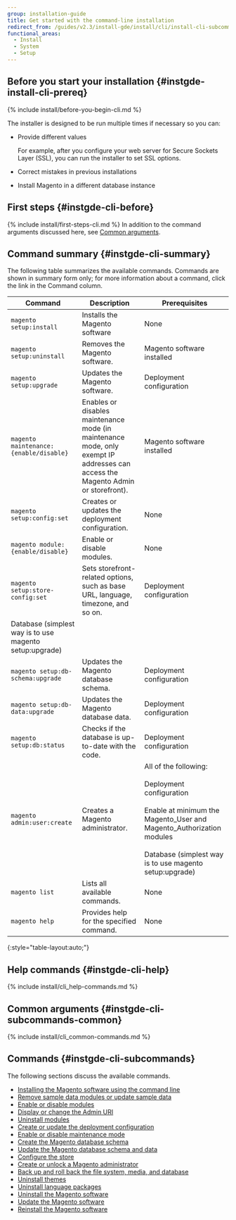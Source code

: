 ```yaml
---
group: installation-guide
title: Get started with the command-line installation
redirect_from: /guides/v2.3/install-gde/install/cli/install-cli-subcommands.html
functional_areas:
  - Install
  - System
  - Setup
---
```


## Before you start your installation {#instgde-install-cli-prereq}

{% include install/before-you-begin-cli.md %}

The installer is designed to be run multiple times if necessary so you can:

* Provide different values

  For example, after you configure your web server for Secure Sockets Layer (SSL), you can run the installer to set SSL options.

* Correct mistakes in previous installations
* Install Magento in a different database instance

## First steps {#instgde-cli-before}

{% include install/first-steps-cli.md %}
In addition to the command arguments discussed here, see [Common arguments]({{page.baseurl}}/install/command-line/getting-started.html#instgde-cli-subcommands-common).

## Command summary {#instgde-cli-summary}

The following table summarizes the available commands. Commands are shown in summary form only; for more information about a command, click the link in the Command column.

| Command                                                 | Description                                                                                                                      | Prerequisites                                                                                                                                                                                    |
| ------------------------------------------------------- | -------------------------------------------------------------------------------------------------------------------------------- | ------------------------------------------------------------------------------------------------------------------------------------------------------------------------------------------------ |
| `magento setup:install`                                 | Installs the Magento software                                                                                                    | None                                                                                                                                                                                             |
| `magento setup:uninstall`                               | Removes the Magento software.                                                                                                    | Magento software installed                                                                                                                                                                       |
| `magento setup:upgrade`                                 | Updates the Magento software.                                                                                                    | Deployment configuration                                                                                                                                                                         |
| `magento maintenance:{enable/disable}`                  | Enables or disables maintenance mode (in maintenance mode, only exempt IP addresses can access the Magento Admin or storefront). | Magento software installed                                                                                                                                                                       |
| `magento setup:config:set`                              | Creates or updates the deployment configuration.                                                                                 | None                                                                                                                                                                                             |
| `magento module:{enable/disable}`                       | Enable or disable modules.                                                                                                       | None                                                                                                                                                                                             |
| `magento setup:store-config:set`                        | Sets storefront-related options, such as base URL, language, timezone, and so on.                                                | Deployment configuration                                                                                                                                                                         |
| Database (simplest way is to use magento setup:upgrade) |                                                                                                                                  |                                                                                                                                                                                                  |
| `magento setup:db-schema:upgrade`                       | Updates the Magento database schema.                                                                                             | Deployment configuration                                                                                                                                                                         |
| `magento setup:db-data:upgrade`                         | Updates the Magento database data.                                                                                               | Deployment configuration                                                                                                                                                                         |
| `magento setup:db:status`                               | Checks if the database is up-to-date with the code.                                                                              | Deployment configuration                                                                                                                                                                         |
| `magento admin:user:create`                             | Creates a Magento administrator.                                                                                                 | All of the following:<br><br>Deployment configuration<br><br>Enable at minimum the Magento_User and Magento_Authorization modules<br><br>Database (simplest way is to use magento setup:upgrade) |
| `magento list`                                          | Lists all available commands.                                                                                                    | None                                                                                                                                                                                             |
| `magento help`                                          | Provides help for the specified command.                                                                                         | None                                                                                                                                                                                             |

{:style="table-layout:auto;"}

## Help commands {#instgde-cli-help}

{% include install/cli_help-commands.md %}

## Common arguments {#instgde-cli-subcommands-common}

{% include install/cli_common-commands.md %}

## Commands {#instgde-cli-subcommands}

The following sections discuss the available commands.

* [Installing the Magento software using the command line]({{page.baseurl}}/install/command-line/install.html)
* [Remove sample data modules or update sample data]({{page.baseurl}}/install/command-line/manage-sample-data.html)
* [Enable or disable modules]({{page.baseurl}}/install/command-line/enable-disable-modules.html)
* [Display or change the Admin URI]({{page.baseurl}}/install/command-line/adminurl.html)
* [Uninstall modules]({{page.baseurl}}/install/command-line/uninstall-module.html)
* [Create or update the deployment configuration]({{page.baseurl}}/install/command-line/configure-deployment.html)
* [Enable or disable maintenance mode]({{page.baseurl}}/install/command-line/maintenance-mode.html)
* [Create the Magento database schema]({{page.baseurl}}/install/command-line/configure-database.html)
* [Update the Magento database schema and data]({{page.baseurl}}/install/command-line/upgrade-database.html)
* [Configure the store]({{page.baseurl}}/install/command-line/configure-store.html)
* [Create or unlock a Magento administrator]({{page.baseurl}}/install/command-line/admin.html)
* [Back up and roll back the file system, media, and database]({{page.baseurl}}/install/command-line/backup.html)
* [Uninstall themes]({{page.baseurl}}/install/command-line/uninstall-theme.html)
* [Uninstall language packages]({{page.baseurl}}/install/command-line/uninstall-language-package.html)
* [Uninstall the Magento software]({{page.baseurl}}/install/command-line/uninstall-reinstall.html#instgde-install-uninstall)
* [Update the Magento software]({{page.baseurl}}/install/command-line/uninstall-reinstall.html#instgde-install-magento-update)
* [Reinstall the Magento software]({{page.baseurl}}/install/command-line/uninstall-reinstall.html#instgde-install-magento-reinstall)

